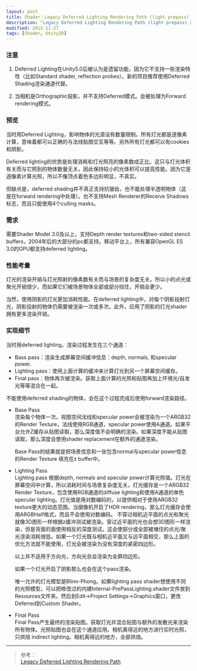 ```yaml
---
layout: post
title: Shader：Legacy Deferred Lighting Rendering Path (light prepass)
description: "Legacy Deferred Lighting Rendering Path (light prepass) 简介"
modified: 2015-11-27
tags: [Shader, Unity3D]
---
```


### 注意

1. Deferred Lighting在Unity5.0后被认为是遗留功能，因为它不支持一些渲染特性（比如Standard shader, reflection probes）。新的项目推荐使用Deferred Shading渲染通道代替。

2. 当相机是Orthographic投影，并不支持Deferred模式。会被处理为Forward rendering模式。

### 预览
当时用Deferred Lighting，影响物体的光源没有数量限制。所有灯光都是逐像素计算，意味着都可以正确的与法线贴图交互等等。另外所有灯光都可以有cookies和阴影。

Deferred lighting的优势是处理消耗和灯光照亮的像素数成正比。这只与灯光体积有关而与它照到的物体数量无关。因此保持较小的光体积可以提高性能。因为它是逐像素计算光照，所以不像顶点着色多边形明显，不真实。

但缺点是，deferred shading并不真正支持抗锯齿，也不能处理半透明物体（这是在forward rendering中处理）。也不支持Mesh Renderer的Receive Shadows标志，而且只能使用4个culling masks。

### 需求
需要Shader Model 3.0及以上，支持Depth render textures和two-sided stencil buffers，2004年后的大部分的pc都支持。移动平台上，所有兼容OpenGL ES 3.0的GPU都支持deferred lighting。

### 性能考量
灯光的渲染开销与灯光照射的像素数有关而与场景的复杂度无关。所以小的点光或聚光开销很少，而如果它们被场景物体全部或部分挡住，开销会更少。

当然，使用阴影的灯光更加消耗性能。在deferred lighting中，对每个阴影投射灯光，阴影投射的物体仍需要被渲染一次或多次。此外，应用了阴影的灯光shader拥有更多渲染开销。

### 实现细节
当时用deferred lighting，渲染过程发生在三个通道：

- Bass pass：渲染生成屏幕空间缓冲信息：depth, normals, 和specular power.
- Lighting pass：使用上面计算的缓冲来计算灯光到另一个屏幕空间缓存。
- Final pass：物体再次被渲染。获取上面计算的光照和贴图再加上环境光/自发光等等混合在一起。
    
不能使用deferred shading的物体，会在这个过程完成后使用forward渲染路径。

- Base Pass     
    渲染每个物体一次。视图空间法线和specular power会被渲染为一个ARGB32的Render Texture，法线使用RGB通道，specular power使用A通道。如果平台允许Z缓存从贴图读取，那么深度值不会明确的渲染。如果深度不能从贴图读取，那么深度会使用shader replacement在额外的通道渲染。

    Base Pass的结果就是把场景信息和一张包含normal与specular power信息的Render Texture 填充在z buffer中。

- Lighting Pass     
    Lighting pass 根据depth, normals and specular power计算光照值。灯光在屏幕空间中计算，所以消耗时间与场景复杂度无关。灯光缓存是一个ARGB32 Render Texture，包含使用RGB通道的diffuse lighting和使用A通道的单色specular lighting。灯光值是用对数编码的，以提供相对于使用ARGB32 texture更大的动态范围。当摄像机开启了HDR rendering，那么灯光缓存会使用ARGBHalf格式，而且不会使用对数编码。
	不穿过相机近平面的点光和聚光就像3D图形一样根据z缓冲测试被渲染。穿过近平面的光也会想3D图形一样渲染，但是背面的面使用相反的深度测试。这会使部分或全部被堵住的点光/聚光渲染消耗很低。如果一个灯光既与相机近平面又与远平面相交，那么上面的优化方法就不能使用，灯光会被渲染为没有深度的紧密四边形。
	
	以上并不适用于方向光，方向光总会渲染为全屏四边形。
	
	如果一个灯光开启了阴影那么也会在这个pass渲染。
	
	唯一允许的灯光模型是Blinn-Phong。如果lighting pass shader想使用不同的光照模型，可以把修改过的内建Internal-PrePassLighting.shader文件放到Resources文件夹。然后到Edit->Project Settings->Graphics窗口，更改Deferred到Custom Shader。
	
- Final Pass        
	Final Pass产生最终的渲染贴图。获取灯光并混合贴图与额外的发散光来渲染所有物体。光照贴图也会在这个通道应用。相机离得近的地方进行实时光照，只烘焙 indirect lighting。相机离得远的地方，全部烘焙。

---			
> 参考：<br>
[Legacy Deferred Lighting Rendering Path](http://docs.unity3d.com/Manual/RenderTech-DeferredLighting.html)<br>